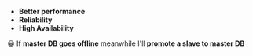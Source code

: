 - **Better performance**
- **Reliability**
- **High Availability**

😀 If **master DB goes offline** meanwhile I'll **promote a slave to master DB**
